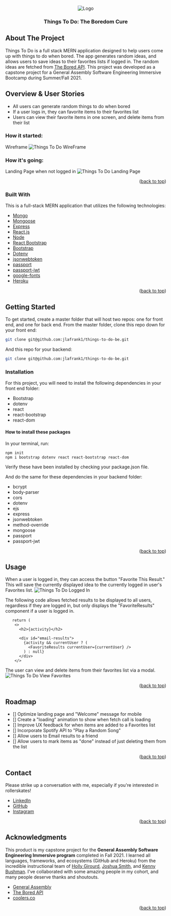 <!-- PROJECT LOGO -->
<br />
<div align="center" id="top">
    <img src="assets/logo.png" alt="Logo">

  <h3 align="center">Things To Do: The Boredom Cure</h3>

</div>

<!-- ABOUT THE PROJECT -->

## About The Project

Things To Do is a full stack MERN application designed to help users come up with things to do when bored. The app generates random ideas, and allows users to save ideas to their favorites lists if logged in. The random ideas are fetched from [The Bored API](https://www.boredapi.com/). This project was developed as a capstone project for a General Assembly Software Engineering Immersive Bootcamp during Summer/Fall 2021.

## Overview & User Stories

- All users can generate random things to do when bored
- If a user logs in, they can favorite items to their favorites list
- Users can view their favorite items in one screen, and delete items from their list

### How it started:

Wireframe
![Things To Do WireFrame](./assets/wireframe.png)

### How it's going:

Landing Page when not logged in
![Things To Do Landing Page](./assets/scrn_loggedout.png)

<p align="right">(<a href="#top">back to top</a>)</p>

### Built With

This is a full-stack MERN application that utilizes the following technologies:

- [Mongo](https://www.mongodb.com/)
- [Mongoose](https://mongoosejs.com/docs/)
- [Express](https://expressjs.com/)
- [React.js](https://reactjs.org/)
- [Node](https://nodejs.org/en/)
- [React Bootstrap](https://react-bootstrap.github.io/)
- [Bootstrap](https://getbootstrap.com)
- [Dotenv](https://www.npmjs.com/package/dotenv)
- [jsonwebtoken](https://github.com/auth0/node-jsonwebtoken)
- [passport](https://www.passportjs.org/)
- [passport-jwt](http://www.passportjs.org/packages/passport-jwt/)
- [google-fonts](https://fonts.google.com/)
- [Heroku](https://www.heroku.com)

<p align="right">(<a href="#top">back to top</a>)</p>

<!-- GETTING STARTED -->

## Getting Started

To get started, create a master folder that will host two repos: one for front end, and one for back end. From the master folder, clone this repo down for your front end:

```sh
git clone git@github.com:jlafrank1/things-to-do-be.git
```

And this repo for your backend:

```sh
git clone git@github.com:jlafrank1/things-to-do-be.git
```

### Installation

For this project, you will need to install the following dependencies in your front end folder:

- Bootstrap
- dotenv
- react
- react-bootstrap
- react-dom

#### How to install these packages

In your terminal, run:

```
npm init
npm i bootstrap dotenv react react-bootstrap react-dom
```

Verify these have been installed by checking your package.json file.

And do the same for these dependencies in your backend folder:

- bcrypt
- body-parser
- cors
- dotenv
- ejs
- express
- jsonwebtoken
- method-override
- mongoose
- passport
- passport-jwt

<p align="right">(<a href="#top">back to top</a>)</p>

<!-- USAGE EXAMPLES -->

## Usage

When a user is logged in, they can access the button "Favorite This Result." This will save the currently displayed idea to the currently logged in user's Favorites list.
![Things To Do Logged In](./assets/scrn_loggedin.png)

The following code allows fetched results to be displayed to all users, regardless if they are logged in, but only displays the "FavoriteResults" component if a user is logged in.

```
   return (
    <>
      <h2>{activity}</h2>

      <div id="email-results">
        {activity && currentUser ? (
          <FavoriteResults currentUser={currentUser} />
        ) : null}
      </div>
    </>
```

The user can view and delete items from their favorites list via a modal.
![Things To Do View Favorites](./assets/scrn_faves.png)

<p align="right">(<a href="#top">back to top</a>)</p>

<!-- ROADMAP -->

## Roadmap

- [] Optimize landing page and "Welcome" message for mobile
- [] Create a "loading" animation to show when fetch call is loading
- [] Improve UX feedback for when items are added to a Favorites list
- [] Incorporate Spotify API to "Play a Random Song"
- [] Allow users to Email results to a friend
- [] Allow users to mark items as "done" instead of just deleting them from the list

<p align="right">(<a href="#top">back to top</a>)</p>

<!-- CONTACT -->

## Contact

Please strike up a conversation with me, especially if you're interested in rollerskates!

- [LinkedIn](https://www.linkedin.com/in/jesslafrank/)
- [GitHub](https://github.com/jlafrank1)
- [Instagram](https://www.instagram.com/blood.sweat.and.ears/)

<p align="right">(<a href="#top">back to top</a>)</p>

<!-- ACKNOWLEDGMENTS -->

## Acknowledgments

This product is my capstone project for the **General Assembly Software Engineering Immersive program** completed in Fall 2021. I learned all languages, frameworks, and ecosystems (GitHub and Heroku) from the incredible instructional team of [Holly Girourd](https://github.com/hollygirouard), [Joshua Smith](https://github.com/maker-jws), and [Kenny Bushman](https://github.com/kbbushman).
I've collaborated with some amazing people in my cohort, and many people deserve thanks and shoutouts.

- [General Assembly](https://generalassemb.ly/)
- [The Bored API](https://www.boredapi.com/)
- [coolers.co](https://coolors.co/)

<p align="right">(<a href="#top">back to top</a>)</p>
